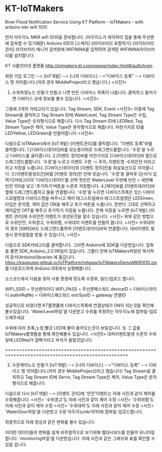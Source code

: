 # KT-IoTMakers
River Flood Notification Service Using KT Platform - IoTMakers - with arduino mkr wifi 1010

먼저 아두이노 MKR wifi 1010을 준비합니다. (아두이노가 와이파이 칩을 통해 무선랜에 접속할 수 있기떄문)
Arduino IDE의 [스케치]-[라이브러리 포함하기]-[라이브러리 관리]
라이브러리 매니저 검색창에 WIFININA를 입력하여 검색된 WIFININA라이브러리를 설치합니다.

KT 사물인터넷 플랫폼
http://iotmakers.kt.com/openp/index.html#/auth/login

회원 가입
로그인 --> [IoT개발] --> [나의 디바이스] -->"디바이스 등록" --> 디바이스 명 지어줍니다.(저의 경우 MiddleProject라고 했습니다.)
<사진1>

1. 수위측정노드 만들기
만들고 나면 만든 디바이스 목록이 나옵니다. 클릭하고 들어가면
디바이스 상세 정보를 볼수 있습니다.
<사진2>

그중에 3개의 카테고리가 있습니다. Tag Stream, SDK, Event
<사진3>
이중에 Tag Stream을 클릭하고 Tag Stream ID에 WaterLevel, Tag Stream Type은 수집, Value Type은 숫자형식으로 해줍니다.
다시  Tag Stream ID에 LEDRed, Tag Stream Type은 제어, Value Type은 문자형식으로 해줍니다.
마찬가지로 ID를 LEDYellow, LEDGreen을 만들어줍니다
<사진4>

다음으로 IoTMakers에서 [IoT개발]-[이벤트관리]를 클릭합니다.
"이벤트 등록"바를 클릭합니다.
1.[디바이스데이터]바를 모눈종이위로 드래그앤드롭합니다. '수정'을 누르고 디바이스를 골라줍니다.
2.[이벤트 정의]바를 마찬가지로 [디바이스데이터]바 옆으로 드래그앤드롭합니다. '수정'을 누르고
이벤트 구분 -> 주의, 이벤트명 :수위안전 이라고 하고 저장을 누릅니다.
[디바이스데이터]와 [이벤트 정의]칸을 화살표선으로 이어줍니다.
3.[이벤트발생조건]바를 [이벤트 정의]칸 안에 넣습니다. '수정'을 클릭후 [논리식 입력기]카테고리의 '디바이스데이터'를
선택 첫빈칸 WaterLevel 두번째 빈칸 < 세번째 빈칸 100을 넣고 '추가하기'버튼을 누른후 저장합니다.
4.[제어]바를 [이벤트데이터]바 옆에 드래그앤드롭하고 둘을 연결합니다. '수정'을 누르면
디바이스목록은 있는 디바이스모델명과 디바이스명을 써주시고 제어 태그스트림에서 태그스트림명은 LEDGreen, 타입은 문자열, 제어 값은 ON을 
해주고 추가 버튼을 누릅니다.
한번더 그대로 선택하고 제어값만 OFF를 해주고 추가하기 저장을 누릅니다. 전체 저장을 누르면 [IoT개발]-[이벤트 관리]에 수위안전 이벤트가
생성된것을 알수 있습니다.
<사진>
위와 같은 방법으로 수위안전, 수위경고, 수위위험, 수위대피 이벤트를 만들어 봅니다. 
<사진>
수위대피의 경우 [SMS]바도 드래그앤드롭하여 [이벤트데이터]바와 연결합니다. 대비이벤트 발생시 문자알림을 받을 수 있습니다,
<사진>
 

다음으로 SDK카테고리를 클릭합니다. 그러면 Arduino에 SDK를 다운받습니다. 압축을 풀면 SDK_Arduino_2.0.1파일이 있습니다.
그폴더 안에 IoTMakers파일만 복사하여 문서\Arduino\libraries 에 옮깁니다.
https://kwanulee.github.io/IoTPlatform/release/IoTMakersDemoMKR1010.zip
를 다운로드하여 Arduino IDE에서 실행해봅니다.

소스코드에서 다음을 찾아 사용 환경에 맞도록 수정후, 빌드/업로드 합니다.

WIFI_SSID = 무선랜아이디
WIFI_PASS = 무선랜패스워드
deviceID = 디바이스아이디
authnRqtNo = 디바이스패스워드
extrSysID = gateway 연결ID

성공적으로 되었다면 KT플랫폼에 디바이스목록에 연결상태가 ON이 되는것을 확인해볼수있습니다.
'WaterLevel파일'을 다운받고 수위를 측정하는 아두이노에 컴파일-업로드해주세요

수위에 따라 초록,노랑,빨강 LED에 불이 들어오는것이 보일겁니다. 또 그 값을 IoTMakers플랫폼을 통해 
확인해볼수 있습니다.
<사진5>
대피이벤트발생 수준의 수위일때 LEDRed가 깜빡거리고 부저가 울릴것입니다.

==================================================================================================

2. 수문제어노드 만들기
[IoT개발] --> [나의 디바이스] -->"디바이스 등록" --> 디바이스 명 지어줍니다.(저의 경우 MiddleProject2라고 했습니다)
Tag Stream을 클릭하고 Tag Stream ID에 Servo, Tag Stream Type은 제어, Value Type은 문자형식으로 해줍니다.

다음으로 다시 [IoT개발] --> [이벤트 관리]에 '안전'이벤트는 아래 사진과 같이 제어를 수정해줍니다.
<사진>
'수위경고'도 아래 사진과 같이 제어 수정
<사진>
'수위위험'도 아래 사진과 같이 제어 수정
<사진>
'수위대피'도 아래 사진과 같이 제어 수정
<사진>
'WaterDoor파일'을 다운받고 수문 아두이노mkr1010에 컴파일-업로드합니다.

최종적으로 아래 영상과 같은 변화를 볼수 있습니다.

이러한 데이터들의 변화를 쉽게 비주얼적으로 보기위해 웹대시보드를 만들어 모니터링 합니다.
'monitoring파일'을 다운받습니다. 아래 사진과 같은 그래프와 표를 확인할 수 있을 겁니다.



